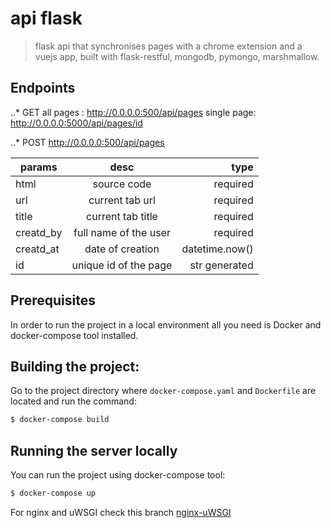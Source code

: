 # api flask

> flask api that synchronises pages with a chrome extension and a vuejs app, built with flask-restful, mongodb, pymongo, marshmallow.   

## Endpoints


..* GET
all pages : http://0.0.0.0:500/api/pages
single page: http://0.0.0.0:5000/api/pages/id

..* POST
http://0.0.0.0:500/api/pages 

| params        | desc                 | type           |
| ------------- |:--------------------:| --------------:|
| html          | source code          | required       |
| url           | current tab url      | required       |
| title         | current tab title    | required       |
| creatd_by     | full name of the user| required       |
| creatd_at     | date of creation     | datetime.now() |
| id            | unique id of the page| str generated  |


## Prerequisites

In order to run the project in a local environment all you need is Docker and docker-compose tool installed.


## Building the project:

Go to the project directory where `docker-compose.yaml` and `Dockerfile` are located and run the command:

```bash
$ docker-compose build
```


## Running the server locally

You can run the project using docker-compose tool:

```bash
$ docker-compose up
```

For nginx and uWSGI check this branch [nginx-uWSGI](https://github.com/mnouayti/api-flask/tree/nginx-uWSGI)